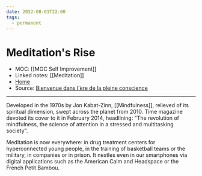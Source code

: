 ```yaml
---
date: 2022-08-01T22:00
tags:
  - permanent
---
```

# Meditation's Rise
- MOC: [[MOC Self Improvement]]
- Linked notes: [[Meditation]]
- [Home](https://misudashi.ga/)
- Source: [Bienvenue dans l'ère de la pleine conscience](https://www.scienceshumaines.com/bienvenue-dans-l-ere-de-la-pleine-conscience_fr_44833.html)
----------
Developed in the 1970s by Jon Kabat-Zinn, [[Mindfulness]], relieved of its spiritual dimension, swept across the planet from 2010. Time magazine devoted its cover to it in February 2014, headlining: "The revolution  of mindfulness, the science of attention in a stressed and multitasking society".  

Meditation is now everywhere: in drug treatment centers for hyperconnected young people, in the training of basketball teams or the military, in companies or in prison.  It nestles even in our smartphones via digital applications such as the American Calm and Headspace or the French Petit Bambou.